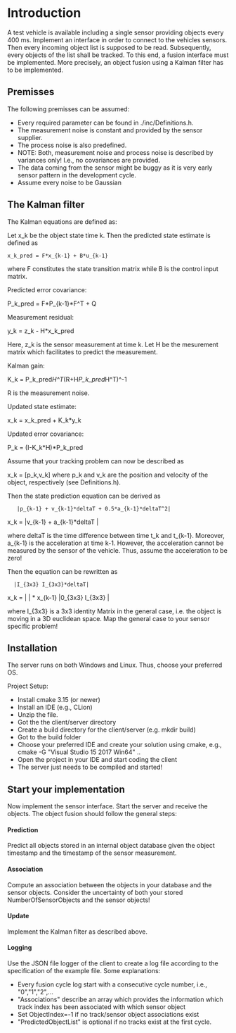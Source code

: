 # Introduction
A test vehicle is available including a single sensor providing objects every 400 ms.
Implement an interface in order to connect to the vehicles sensors.
Then every incoming object list is supposed to be read.
Subsequently, every objects of the list shall be tracked.
To this end, a fusion interface must be implemented.
More precisely, an object fusion using a Kalman filter has to be implemented.

## Premisses

The following premisses can be assumed:

- Every required parameter can be found in ./inc/Definitions.h.
- The measurement noise is constant and provided by the sensor supplier.
- The process noise is also predefined.
- NOTE: Both, measurement noise and process noise is described by variances only! I.e., no covariances are provided.
- The data coming from the sensor might be buggy as it is very early sensor pattern in the development cycle.
- Assume every noise to be Gaussian

## The Kalman filter

The Kalman equations are defined as:

Let x_k be the object state time k.
Then the predicted state estimate is defined as

    x_k_pred = F*x_{k-1} + B*u_{k-1}

where F constitutes the state transition matrix while B is the control input matrix.

Predicted error covariance:

   P_k_pred = F*P_{k-1}*F^T + Q

Measurement residual:

   y_k = z_k - H*x_k_pred

Here, z_k is the sensor measurement at time k. Let H be the mesurement matrix which facilitates to predict the measurement.

Kalman gain:

  K_k = P_k_pred*H^T*(R+H*P_k_pred*H^T)^-1

R is the measurement noise.

Updated state estimate:

  x_k = x_k_pred + K_k*y_k

Updated error covariance:

  P_k = (I-K_k*H)*P_k_pred


Assume that your tracking problem can now be described as

x_k = [p_k,v_k] where p_k and v_k are the position and velocity of the object, respectively (see Definitions.h).

Then the state prediction equation can be derived as

       |p_{k-1} + v_{k-1}*deltaT + 0.5*a_{k-1}*deltaT^2|
x_k =  |v_{k-1} + a_{k-1}*deltaT                       |

where deltaT is the time difference between time t_k and t_{k-1}. Moreover, a_{k-1} is the acceleration at time k-1. 
However, the acceleration cannot be measured by the sensor of the vehicle. Thus, assume the acceleration to be zero!

Then the equation can be rewritten as

      |I_{3x3} I_{3x3}*deltaT|
x_k = |                      | * x_{k-1}
      |0_{3x3} I_{3x3}       | 

where I_{3x3} is a 3x3 identity Matrix in the general case, i.e. the object is moving in a 3D euclidean space. Map the general case to your sensor specific problem!

## Installation

The server runs on both Windows and Linux. Thus, choose your preferred OS.

Project Setup:

- Install cmake 3.15 (or newer)
- Install an IDE (e.g., CLion)
- Unzip the file.
- Got the the client/server directory
- Create a build directory for the client/server (e.g. mkdir build)
- Got to the build folder
- Choose your preferred IDE and create your solution using cmake, e.g., cmake -G "Visual Studio 15 2017 Win64" ..
- Open the project in your IDE and start coding the client
- The server just needs to be compiled and started!
	
## Start your implementation
Now implement the sensor interface.
Start the server and receive the objects.
The object fusion should follow the general steps:

#### Prediction
Predict all objects stored in an internal object database given
the object timestamp and the timestamp of the sensor measurement.

#### Association
Compute an association between the objects in your database and 
the sensor objects. Consider the uncertainty of both your stored NumberOfSensorObjects
and the sensor objects!

#### Update
Implement the Kalman filter as described above.

#### Logging
Use the JSON file logger of the client to create a log file
according to the specification of the example file. 
Some explanations:
- Every fusion cycle log start with a consecutive cycle number, i.e., "0","1","2",...
- "Associations" describe an array which provides the information which track index has been associated with which sensor object
- Set ObjectIndex=-1 if no track/sensor object associations exist
- "PredictedObjectList" is optional if no tracks exist at the first cycle.

